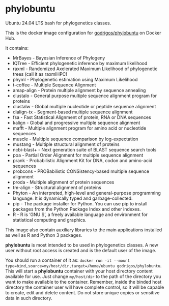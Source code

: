 # phylobuntu

Ubuntu 24.04 LTS bash for phylogenetics classes.

This is the docker image configuration for [godrigos/phylobuntu](https://hub.docker.com/repository/docker/godrigos/phylobuntu) on Docker Hub.

It contains:
* MrBayes - Bayesian Inference of Phylogeny
* IQTree - Efficient phylogenetic inference by maximum likelihood
* raxml - Randomized Axelerated Maximum Likelihood of phylogenetic trees (call it as raxmlHPC)
* phyml - Phylogenetic estimation using Maximum Likelihood
* t-coffee - Multiple Sequence Alignment
* amap-align - Protein multiple alignment by sequence annealing
* clustalo - General purpose multiple sequence alignment program for proteins
* clustalw - Global multiple nucleotide or peptide sequence alignment
* dialign-tx - Segment-based multiple sequence alignment
* fsa - Fast Statistical Alignment of protein, RNA or DNA sequences
* kalign - Global and progressive multiple sequence alignment
* mafft - Multiple alignment program for amino acid or nucleotide sequences
* muscle - Multiple sequence comparison by log-expectation
* mustang - Multiple structural alignment of proteins
* ncbi-blast+ - Next generation suite of BLAST sequence search tools
* poa - Partial Order Alignment for multiple sequence alignment
* prank - Probabilistic Alignment Kit for DNA, codon and amino-acid sequences
* probcons - PROBabilistic CONSistency-based multiple sequence alignment
* proda - Multiple alignment of protein sequences
* tm-align - Structural alignment of proteins
* Phyton - An interpreted, high-level and general-purpose programming language. It is dynamically typed and garbage-collected.
* pip - The package installer for Python. You can use pip to install packages from the Python Package Index and other indexes.
* R - R is ‘GNU S’, a freely available language and environment for statistical computing and graphics.

This image also contain auxiliary libraries to the main applications installed as well as R and Python 3 packages.

**phylobuntu** is most intended to be used in phylogenetics classes. A new user without root access is created and is the default user of the image.

You should run a container of it as: `docker run -it --mount type=bind,source=my/host/dir,target=/home/ubuntu godrigos/phylobuntu`. This will start a **phylobuntu** container with your host directory content available for use. Just change `my/host/dir` to the path of the directory you want to make available to the container. Remember, inside the binded host directory the container user will have complete control, so it will be capable to create, edit and delete content. Do not store unique copies or sensitive data in such directory.

